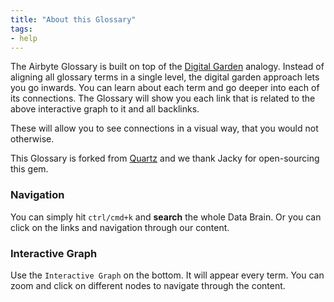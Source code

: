 ```yaml
---
title: "About this Glossary"
tags:
- help
---
```

The Airbyte Glossary is built on top of the [Digital Garden](https://jzhao.xyz/posts/networked-thought/) analogy. Instead of aligning all glossary terms in a single level, the digital garden approach lets you go inwards. You can learn about each term and go deeper into each of its connections. The Glossary will show you each link that is related to the above interactive graph to it and all backlinks.

These will allow you to see connections in a visual way, that you would not otherwise.

This Glossary is forked from [Quartz](https://github.com/jackyzha0/quartz) and we thank Jacky for open-sourcing this gem.

### Navigation
You can simply hit `ctrl/cmd+k` and **search** the whole Data Brain. Or you can click on the links and navigation through our content.

### Interactive Graph
Use the `Interactive Graph` on the bottom. It will appear every term. You can zoom and click on different nodes to navigate through the content.
